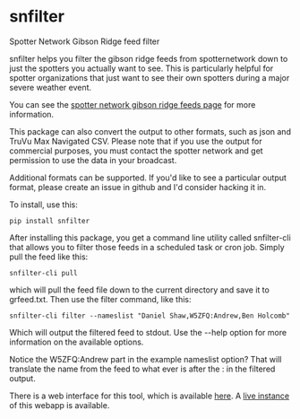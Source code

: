 # snfilter
Spotter Network Gibson Ridge feed filter

snfilter helps you filter the gibson ridge feeds from spotternetwork down to
just the spotters you actually want to see.  This is particularly helpful for
spotter organizations that just want to see their own spotters during a major
severe weather event.

You can see the [spotter network gibson ridge feeds page](http://www.spotternetwork.org/pages/feeds/gibson-ridge)
 for more information.

This package can also convert the output to other formats, such as json and
TruVu Max Navigated CSV.  Please note that if you use the output for
commercial purposes, you must contact the spotter network and get permission to
use the data in your broadcast.

Additional formats can be supported.  If you'd like to see a particular output
format, please create an issue in github and I'd consider hacking it in.

To install, use this:

```
pip install snfilter
```

 After installing this package, you get a command line utility called
 snfilter-cli that allows you to filter those feeds in a scheduled task or
 cron job.  Simply pull the feed like this:

 ```
snfilter-cli pull
 ```

 which will pull the feed file down to the current directory and save it to
 grfeed.txt.  Then use the filter command, like this:

 ```
snfilter-cli filter --nameslist "Daniel Shaw,W5ZFQ:Andrew,Ben Holcomb"
 ```

Which will output the filtered feed to stdout.  Use the --help option for more
information on the available options.

Notice the W5ZFQ:Andrew part in the example nameslist option?  That will
translate the name from the feed to what ever is after the : in the filtered
output.

There is a web interface for this tool, which is available [here](https://github.com/stephanellis/snfilterweb).
 A [live instance](https://snf.vortexok.net) of this webapp is available.
